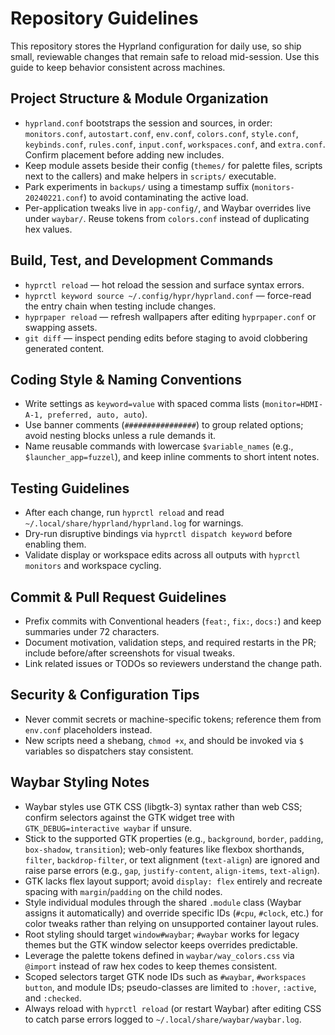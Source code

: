 # Repository Guidelines

This repository stores the Hyprland configuration for daily use, so ship small, reviewable changes that remain safe to reload mid-session. Use this guide to keep behavior consistent across machines.

## Project Structure & Module Organization
- `hyprland.conf` bootstraps the session and sources, in order: `monitors.conf`, `autostart.conf`, `env.conf`, `colors.conf`, `style.conf`, `keybinds.conf`, `rules.conf`, `input.conf`, `workspaces.conf`, and `extra.conf`. Confirm placement before adding new includes.
- Keep module assets beside their config (`themes/` for palette files, scripts next to the callers) and make helpers in `scripts/` executable.
- Park experiments in `backups/` using a timestamp suffix (`monitors-20240221.conf`) to avoid contaminating the active load.
- Per-application tweaks live in `app-config/`, and Waybar overrides live under `waybar/`. Reuse tokens from `colors.conf` instead of duplicating hex values.

## Build, Test, and Development Commands
- `hyprctl reload` — hot reload the session and surface syntax errors.
- `hyprctl keyword source ~/.config/hypr/hyprland.conf` — force-read the entry chain when testing include changes.
- `hyprpaper reload` — refresh wallpapers after editing `hyprpaper.conf` or swapping assets.
- `git diff` — inspect pending edits before staging to avoid clobbering generated content.

## Coding Style & Naming Conventions
- Write settings as `keyword=value` with spaced comma lists (`monitor=HDMI-A-1, preferred, auto, auto`).
- Use banner comments (`################`) to group related options; avoid nesting blocks unless a rule demands it.
- Name reusable commands with lowercase `$variable_names` (e.g., `$launcher_app=fuzzel`), and keep inline comments to short intent notes.

## Testing Guidelines
- After each change, run `hyprctl reload` and read `~/.local/share/hyprland/hyprland.log` for warnings.
- Dry-run disruptive bindings via `hyprctl dispatch keyword` before enabling them.
- Validate display or workspace edits across all outputs with `hyprctl monitors` and workspace cycling.

## Commit & Pull Request Guidelines
- Prefix commits with Conventional headers (`feat:`, `fix:`, `docs:`) and keep summaries under 72 characters.
- Document motivation, validation steps, and required restarts in the PR; include before/after screenshots for visual tweaks.
- Link related issues or TODOs so reviewers understand the change path.

## Security & Configuration Tips
- Never commit secrets or machine-specific tokens; reference them from `env.conf` placeholders instead.
- New scripts need a shebang, `chmod +x`, and should be invoked via `$` variables so dispatchers stay consistent.

## Waybar Styling Notes
- Waybar styles use GTK CSS (libgtk-3) syntax rather than web CSS; confirm selectors against the GTK widget tree with `GTK_DEBUG=interactive waybar` if unsure.
- Stick to the supported GTK properties (e.g., `background`, `border`, `padding`, `box-shadow`, `transition`); web-only features like flexbox shorthands, `filter`, `backdrop-filter`, or text alignment (`text-align`) are ignored and raise parse errors (e.g., `gap`, `justify-content`, `align-items`, `text-align`).
- GTK lacks flex layout support; avoid `display: flex` entirely and recreate spacing with `margin`/`padding` on the child nodes.
- Style individual modules through the shared `.module` class (Waybar assigns it automatically) and override specific IDs (`#cpu`, `#clock`, etc.) for color tweaks rather than relying on unsupported container layout rules.
- Root styling should target `window#waybar`; `#waybar` works for legacy themes but the GTK window selector keeps overrides predictable.
- Leverage the palette tokens defined in `waybar/way_colors.css` via `@import` instead of raw hex codes to keep themes consistent.
- Scoped selectors target GTK node IDs such as `#waybar`, `#workspaces button`, and module IDs; pseudo-classes are limited to `:hover`, `:active`, and `:checked`.
- Always reload with `hyprctl reload` (or restart Waybar) after editing CSS to catch parse errors logged to `~/.local/share/waybar/waybar.log`.
